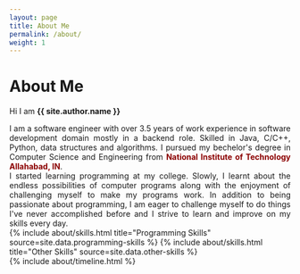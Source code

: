 ```yaml
---
layout: page
title: About Me
permalink: /about/
weight: 1
---
```


# **About Me**

Hi I am **{{ site.author.name }}**
<div align="justify">
I am a software engineer with over 3.5 years of work experience in software development domain mostly in a backend role. Skilled in Java, C/C++, Python, data structures and algorithms. I pursued my bechelor's degree in Computer Science and Engineering from <b><span style="color:darkred">National Institute of Technology Allahabad, IN</span></b>.
<br>
I started learning programming at my college. Slowly, I learnt about the endless possibilities of computer programs along with the enjoyment of challenging myself to make my programs work. In addition to being passionate about programming, I am eager to challenge myself to do things I've never accomplished before and I strive to learn and improve on my skills every day.
</div>

<div class="row">
{% include about/skills.html title="Programming Skills" source=site.data.programming-skills %}
{% include about/skills.html title="Other Skills" source=site.data.other-skills %}
</div>

<div class="row">
{% include about/timeline.html %}
</div>
